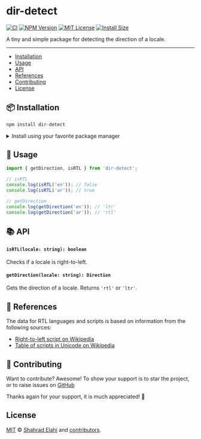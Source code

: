# dir-detect

[![CI](https://github.com/shahradelahi/dir-detect/actions/workflows/ci.yml/badge.svg?branch=main&event=push)](https://github.com/shahradelahi/dir-detect/actions/workflows/ci.yml)
[![NPM Version](https://img.shields.io/npm/v/dir-detect.svg)](https://www.npmjs.com/package/dir-detect)
[![MIT License](https://img.shields.io/badge/License-MIT-blue.svg?style=flat)](/LICENSE)
[![Install Size](https://packagephobia.com/badge?p=dir-detect)](https://packagephobia.com/result?p=dir-detect)

A tiny and simple package for detecting the direction of a locale.

---

- [Installation](#-installation)
- [Usage](#-usage)
- [API](#-api)
- [References](#-references)
- [Contributing](#-contributing)
- [License](#license)

## 📦 Installation

```bash
npm install dir-detect
```

<details>
<summary>Install using your favorite package manager</summary>

**pnpm**

```bash
pnpm install dir-detect
```

**yarn**

```bash
yarn add dir-detect
```

</details>

## 📖 Usage

```typescript
import { getDirection, isRTL } from 'dir-detect';

// isRTL
console.log(isRTL('en')); // false
console.log(isRTL('ar')); // true

// getDirection
console.log(getDirection('en')); // 'ltr'
console.log(getDirection('ar')); // 'rtl'
```

## 📚 API

#### `isRTL(locale: string): boolean`

Checks if a locale is right-to-left.

#### `getDirection(locale: string): Direction`

Gets the direction of a locale. Returns `'rtl'` or `'ltr'`.

## 📑 References

The data for RTL languages and scripts is based on information from the following sources:

- [Right-to-left script on Wikipedia](https://en.wikipedia.org/wiki/Right-to-left_script)
- [Table of scripts in Unicode on Wikipedia](<https://en.wikipedia.org/wiki/Script_(Unicode)>)

## 🤝 Contributing

Want to contribute? Awesome! To show your support is to star the project, or to raise issues on [GitHub](https://github.com/shahradelahi/dir-detect)

Thanks again for your support, it is much appreciated! 🙏

## License

[MIT](/LICENSE) © [Shahrad Elahi](https://github.com/shahradelahi) and [contributors](https://github.com/shahradelahi/dir-detect/graphs/contributors).
